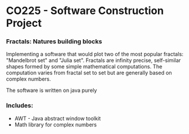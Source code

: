 # CO225 - Software Construction Project
### Fractals: Natures building blocks
Implementing a software that would plot two of the most popular fractals: "Mandelbrot set" and "Julia set". Fractals are infinity precise, self-similar shapes formed
by some simple mathematical computations. The computation varies from fractal set to set but are
generally based on complex numbers.

The software is written on java purely

### Includes:
- AWT - Java abstract window toolkit
- Math library for complex numbers